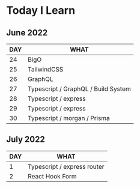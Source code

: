 # Today I Learn

## June 2022

| DAY | WHAT                                |
| --- | ----------------------------------- |
| 24  | BigO                                |
| 25  | TailwindCSS                         |
| 26  | GraphQL                             |
| 27  | Typescript / GraphQL / Build System |
| 28  | Typescript / express                |
| 29  | Typescript / express                |
| 30  | Typescript / morgan / Prisma        |

## July 2022

| DAY | WHAT                        |
| --- | --------------------------- |
| 1   | Typescript / express router |
| 2   | React Hook Form             |
